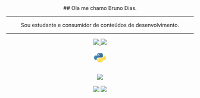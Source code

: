 <div align="center">## Ola me chamo Bruno Dias.

<hr>
<div aling="left">Sou estudante e consumidor de conteúdos de desenvolvimento.
<hr>
<div align="center">
  <a href="https://github.com/BrunossCDias">
  <img height="180em" src="https://github-readme-stats.vercel.app/api?username=BrunossCDias&show_icons=true&theme=dark&include_all_commits=true&count_private=true"/>
  <img height="180em" src="https://github-readme-stats.vercel.app/api/top-langs/?username=BrunossCDias&layout=compact&langs_count=7&theme=dark"/>
</div>
<div style="display: inline_block"><br>
  <img align="center" alt=“Bruno-Js" height="30" width="40" 
  <img align="center" alt=“Bruno-Ts" height="30" width="40" src="https://raw.githubusercontent.com/devicons/devicon/master/icons/python/python-original.svg">

</div>
 </div>
  
  ##
 
<div> 

  <a href="https://www.instagram.com/brunnodiass20/" target="_blank"><img src="https://img.shields.io/badge/-Instagram-%23E4405F?style=for-the-badge&logo=instagram&logoColor=white" target="_blank"></a>
 
  <a href = “brunosscd@outlook.com”><img src="https://img.shields.io/badge/-Gmail-%23333?style=for-the-badge&logo=gmail&logoColor=white" target="_blank"></a>
  <a href="https://www.linkedin.com/in/bruno-souza-santana-c-dias-554238176" target="_blank"><img src="https://img.shields.io/badge/-LinkedIn-%230077B5?style=for-the-badge&logo=linkedin&logoColor=white" target="_blank"></a> 
 
 
 
</div>
